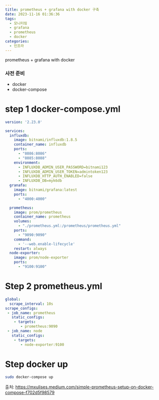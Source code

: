 ```yaml
---
title: prometheus + grafana with docker 구축
date: 2023-11-16 01:36:36
tags: 
  - 모니터링
  - grafana
  - prometheus
  - docker
categories:
  - 인프라
---
```




prometheus + grafana with docker

### 사전 준비
* docker
* docker-compose

# step 1 docker-compose.yml

```yml
version: '2.23.0'

services:
  influxdb:
    image: bitnami/influxdb:1.8.5
    container_name: influxdb
    ports:
      - "8086:8086"
      - "8085:8088"
    environment:
      - INFLUXDB_ADMIN_USER_PASSWORD=bitnami123
      - INFLUXDB_ADMIN_USER_TOKEN=admintoken123
      - INFLUXDB_HTTP_AUTH_ENABLED=false
      - INFLUXDB_DB=myk6db
  granafa:
    image: bitnami/grafana:latest
    ports:
      - "4000:4000"

  prometheus:
    image: prom/prometheus
    container_name: prometheus
    volumes:
      - "./prometheus.yml:/prometheus/prometheus.yml"
    ports:
      - "9090:9090"
    command: 
      - '--web.enable-lifecycle'
    restart: always
  node-exporter:
    image: prom/node-exporter
    ports:
      - "9100:9100"
```

# Step 2 prometheus.yml
```yml
global:
  scrape_interval: 10s
scrape_configs:
 - job_name: prometheus
   static_configs:
    - targets:
       - prometheus:9090
 - job_name: node
   static_configs:
    - targets:
       - node-exporter:9100
```

# Step docker up
```bash
sudo docker-compose up 
```
출처: https://mxulises.medium.com/simple-prometheus-setup-on-docker-compose-f702d5f98579